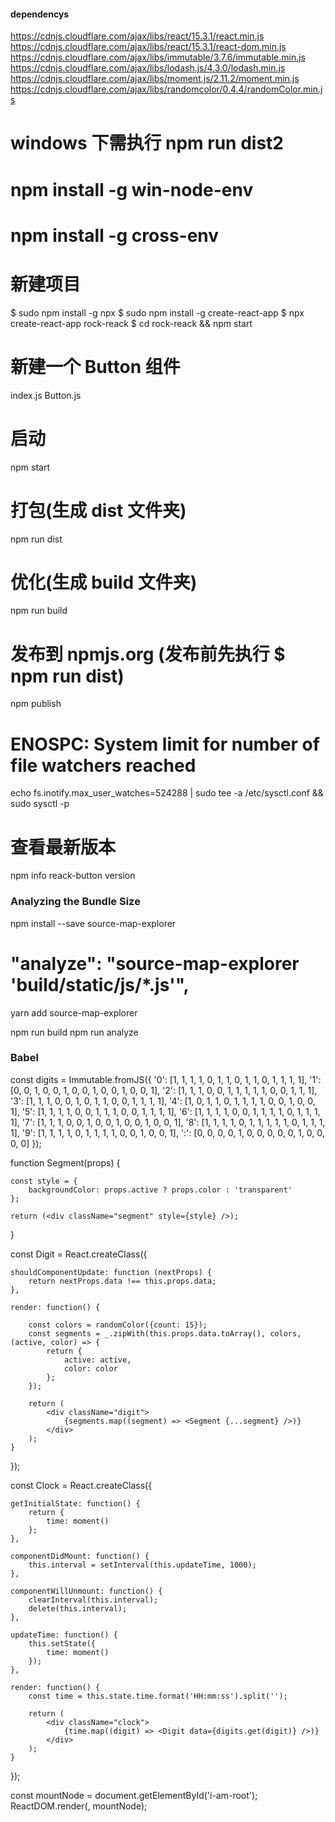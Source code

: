 #### dependencys
https://cdnjs.cloudflare.com/ajax/libs/react/15.3.1/react.min.js
https://cdnjs.cloudflare.com/ajax/libs/react/15.3.1/react-dom.min.js
https://cdnjs.cloudflare.com/ajax/libs/immutable/3.7.6/immutable.min.js
https://cdnjs.cloudflare.com/ajax/libs/lodash.js/4.3.0/lodash.min.js
https://cdnjs.cloudflare.com/ajax/libs/moment.js/2.11.2/moment.min.js
https://cdnjs.cloudflare.com/ajax/libs/randomcolor/0.4.4/randomColor.min.js


# windows 下需执行 npm run dist2
# npm install -g win-node-env
# npm install -g cross-env

# 新建项目
$ sudo npm install -g npx
$ sudo npm install -g create-react-app
$ npx create-react-app rock-reack
$ cd rock-reack && npm start 

# 新建一个 Button 组件
index.js Button.js

# 启动
npm start

# 打包(生成 dist 文件夹)
npm run dist

# 优化(生成 build 文件夹)
npm run build

# 发布到 npmjs.org (发布前先执行 $ npm run dist)
npm publish

# ENOSPC: System limit for number of file watchers reached
echo fs.inotify.max_user_watches=524288 | sudo tee -a /etc/sysctl.conf && sudo sysctl -p

# 查看最新版本
npm info reack-button version


### Analyzing the Bundle Size
npm install --save source-map-explorer
# "analyze": "source-map-explorer 'build/static/js/*.js'",
yarn add source-map-explorer

npm run build
npm run analyze





### Babel
const digits = Immutable.fromJS({
    '0': [1, 1, 1, 1, 0, 1, 1, 0, 1, 1, 0, 1, 1, 1, 1],
    '1': [0, 0, 1, 0, 0, 1, 0, 0, 1, 0, 0, 1, 0, 0, 1],
    '2': [1, 1, 1, 0, 0, 1, 1, 1, 1, 1, 0, 0, 1, 1, 1],
    '3': [1, 1, 1, 0, 0, 1, 0, 1, 1, 0, 0, 1, 1, 1, 1],
    '4': [1, 0, 1, 1, 0, 1, 1, 1, 1, 0, 0, 1, 0, 0, 1],
    '5': [1, 1, 1, 1, 0, 0, 1, 1, 1, 0, 0, 1, 1, 1, 1],
    '6': [1, 1, 1, 1, 0, 0, 1, 1, 1, 1, 0, 1, 1, 1, 1],
    '7': [1, 1, 1, 0, 0, 1, 0, 0, 1, 0, 0, 1, 0, 0, 1],
    '8': [1, 1, 1, 1, 0, 1, 1, 1, 1, 1, 0, 1, 1, 1, 1],
    '9': [1, 1, 1, 1, 0, 1, 1, 1, 1, 0, 0, 1, 0, 0, 1],
    ':': [0, 0, 0, 0, 1, 0, 0, 0, 0, 0, 1, 0, 0, 0, 0]
});

function Segment(props) {

    const style = {
        backgroundColor: props.active ? props.color : 'transparent'
    };

    return (<div className="segment" style={style} />);
}

const Digit = React.createClass({
    
    shouldComponentUpdate: function (nextProps) {
        return nextProps.data !== this.props.data;
    },

    render: function() {
        
        const colors = randomColor({count: 15});
        const segments = _.zipWith(this.props.data.toArray(), colors, (active, color) => {
            return {
                active: active,
                color: color
            };
        });
        
        return (
            <div className="digit">
                {segments.map((segment) => <Segment {...segment} />)}
            </div>
        );
    }
});

const Clock = React.createClass({
    
    getInitialState: function() {
        return {
            time: moment()
        };
    },
    
    componentDidMount: function() {
        this.interval = setInterval(this.updateTime, 1000);
    },
    
    componentWillUnmount: function() {
        clearInterval(this.interval);
        delete(this.interval);
    },
    
    updateTime: function() {
        this.setState({
            time: moment()
        });
    },
    
    render: function() {
        const time = this.state.time.format('HH:mm:ss').split('');
        
        return (
            <div className="clock">
                {time.map((digit) => <Digit data={digits.get(digit)} />)}
            </div>
        );
    }
});

const mountNode = document.getElementById('i-am-root');
ReactDOM.render(<Clock />, mountNode);

